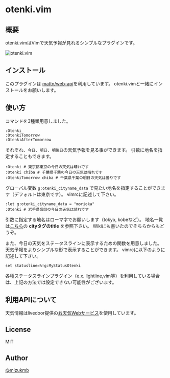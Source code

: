 # otenki.vim
## 概要
otenki.vimはVimで天気予報が見れるシンプルなプラグインです。

![otenki.vim](http://i.imgur.com/o6sgbL8.gif)

## インストール
このプラグインは [mattn/web-api](https://github.com/mattn/webapi-vim)を利用しています。
otenki.vimと一緒にインストールをお願いします。

## 使い方
コマンドを3種類用意しました。

```
:Otenki
:OtenkiTomorrow
:OtenkiAfterTomorrow
```

それぞれ、`今日`、`明日`、`明後日`の天気予報を見る事ができます。
引数に地名を指定することもできます。

```
:Otenki # 東京都東京の今日の天気は晴れです
:Otenki chiba # 千葉県千葉の今日の天気は晴れです
:OtenkiTomorrow chiba # 千葉県千葉の明日の天気は曇りです
```

グローバル変数 `g:otenki_cityname_data` で見たい地名を指定することができます（デフォルトは東京です）。
vimrcに記述して下さい。

```
:let g:otenki_cityname_data = "morioka"
:Otenki # 岩手県盛岡の今日の天気は晴れです
```

引数に指定する地名はローマ字でお願いします（tokyo, kobeなど）。
地名一覧は[こちら](http://weather.livedoor.com/forecast/rss/primary_area.xml)の **cityタグのtitle** を参照下さい。
Wikiにも書いたのでそちらからもどうぞ。

また、今日の天気をステータスラインに表示するための関数を用意しました。
天気予報をよりシンプルな形で表示することができます。
vimrcに以下のように記述して下さい。

```
set statusline=%!g:MyStatusOtenki
```

各種ステータスラインプラグイン（e.x. lightline,vim等）を利用している場合は、上記の方法では設定できない可能性がございます。

## 利用APIについて
天気情報はlivedoor提供の[お天気Webサービス](http://weather.livedoor.com/weather_hacks/webservice)を使用しています。

## License
MIT

## Author
[@mizukmb](https://twitter.com/mizukmb)
